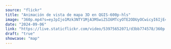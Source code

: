 ```yaml
---
source: "flickr"
title: "Animación de vista de mapa 3D en QGIS-600p-hls"
image: "360p.mp4?s=eyJpIjo1Mzk3NTY1MjA3MSwiZSI6MTcyOTE2ODUyOCwicyI6IjE4Nzc0ODQwMDM2MjUxMTI5Yzg5MDBlYTU1YmFlMTdmODEyYWM3MmUiLCJ2IjoxfQ.mp4"
date: "2024-09-06"
link: "https://live.staticflickr.com/video/53975652071/d3bb774578/360p.mp4?s=eyJpIjo1Mzk3NTY1MjA3MSwiZSI6MTcyOTE2ODUyOCwicyI6IjE4Nzc0ODQwMDM2MjUxMTI5Yzg5MDBlYTU1YmFlMTdmODEyYWM3MmUiLCJ2IjoxfQ"
draft: "true"
showcase: "map"
---
```

